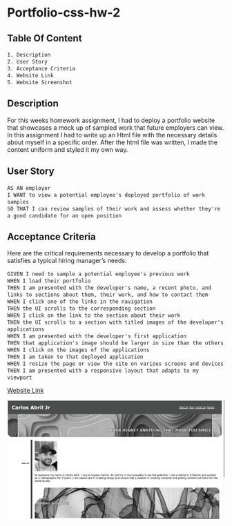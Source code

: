 # Portfolio-css-hw-2

## Table Of Content

    1. Description
    2. User Story
    3. Acceptance Criteria
    4. Website Link
    5. Website Screenshot

## Description
For this weeks homework assignment, I had to deploy a portfolio website that showcases a mock up of sampled work that future employers can view. In this assignment I had to write up an Html file with the necessary details about myself in a specific order. After the html file was written, I made the content uniform and styled it my own way.

## User Story

```
AS AN employer
I WANT to view a potential employee's deployed portfolio of work samples
SO THAT I can review samples of their work and assess whether they're a good candidate for an open position
```

## Acceptance Criteria

Here are the critical requirements necessary to develop a portfolio that satisfies a typical hiring manager’s needs:

```
GIVEN I need to sample a potential employee's previous work
WHEN I load their portfolio
THEN I am presented with the developer's name, a recent photo, and links to sections about them, their work, and how to contact them
WHEN I click one of the links in the navigation
THEN the UI scrolls to the corresponding section
WHEN I click on the link to the section about their work
THEN the UI scrolls to a section with titled images of the developer's applications
WHEN I am presented with the developer's first application
THEN that application's image should be larger in size than the others
WHEN I click on the images of the applications
THEN I am taken to that deployed application
WHEN I resize the page or view the site on various screens and devices
THEN I am presented with a responsive layout that adapts to my viewport
```
[Website Link](https://cabril87.github.io/Portfolio-css-hw-2/)

![Website Screenshot](/Assets/SS.png)

